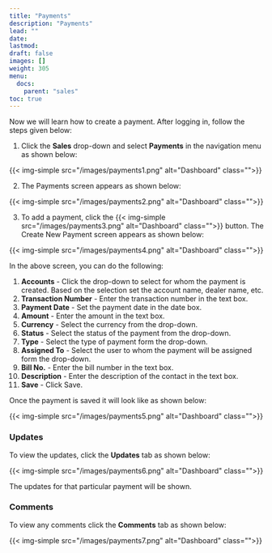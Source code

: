 ```yaml
---
title: "Payments"
description: "Payments"
lead: ""
date:
lastmod:
draft: false
images: []
weight: 305
menu:
  docs:
    parent: "sales"
toc: true
---
```


Now we will learn how to create a payment. After logging in, follow the steps given below:

1.	Click the **Sales** drop-down and select **Payments** in the navigation menu as shown below:

 {{< img-simple src="/images/payments1.png"  alt="Dashboard" class="">}}

2.	The Payments screen appears as shown below:

 {{< img-simple src="/images/payments2.png"  alt="Dashboard" class="">}}

3.	To add a payment, click the  {{< img-simple src="/images/payments3.png"  alt="Dashboard" class="">}} button. The Create New Payment screen appears as shown below:

{{< img-simple src="/images/payments4.png"  alt="Dashboard" class="">}}

In the above screen, you can do the following:
1. **Accounts** - Click the drop-down to select for whom the payment is created. Based on the selection set the account name, dealer name, etc.
2. **Transaction Number** - Enter the transaction number in the text box.
3. **Payment Date** - Set the payment date in the date box.
4. **Amount** - Enter the amount in the text box.
5. **Currency** - Select the currency from the drop-down.
6. **Status** - Select the status of the payment from the drop-down.
7. **Type** - Select the type of payment form the drop-down.
8. **Assigned To** - Select the user to whom the payment will be assigned form the drop-down.
9. **Bill No.** - Enter the bill number in the text box.
10.	**Description** - Enter the description of the contact in the text box.
11.	**Save** - Click Save.

Once the payment is saved it will look like as shown below:

{{< img-simple src="/images/payments5.png"  alt="Dashboard" class="">}}

### Updates

To view the updates, click the **Updates** tab as shown below:

{{< img-simple src="/images/payments6.png"  alt="Dashboard" class="">}}

The updates for that particular payment will be shown.

### Comments

To view any comments click the **Comments** tab as shown below:

{{< img-simple src="/images/payments7.png"  alt="Dashboard" class="">}}
